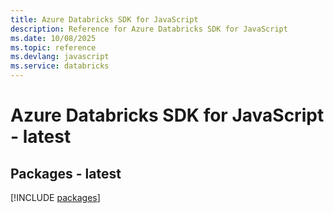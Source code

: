 ```yaml
---
title: Azure Databricks SDK for JavaScript
description: Reference for Azure Databricks SDK for JavaScript
ms.date: 10/08/2025
ms.topic: reference
ms.devlang: javascript
ms.service: databricks
---
```

# Azure Databricks SDK for JavaScript - latest
## Packages - latest
[!INCLUDE [packages](databricks-index.md)]